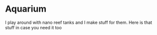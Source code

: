 # Aquarium

I play around with nano reef tanks and I make stuff for them. Here is that stuff in case you need it too